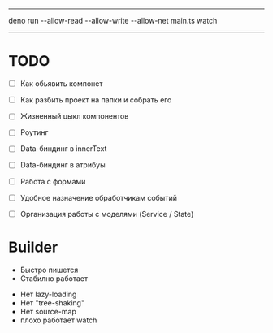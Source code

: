 # 
***
deno run --allow-read --allow-write --allow-net main.ts watch
***

# TODO 

- [ ] Как обьявить компонет
- [ ] Как разбить проект на папки и собрать его 
- [ ] Жизненный цыкл компонентов
- [ ] Роутинг
- [ ] Data-биндинг в innerText 
- [ ] Data-биндинг в атрибуы
- [ ] Работа с формами 
- [ ] Удобное назначение обработчикам событий
- [ ] Организация работы с моделями (Service / State)


# Builder

+ Быстро пишется 
+ Стабилно работает
- Нет lazy-loading
- Нет "tree-shaking"
- Нет source-map
- плохо работает watch

